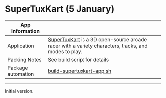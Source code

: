 # SuperTuxKart (5 January)

|  App Information |            |
|------------------|------------|
| Application | [SuperTuxKart](https://supertuxkart.net/Main_Page) is a 3D open-source arcade racer with a variety characters, tracks, and modes to play. |
| Packing Notes | See build script for details |
| Package automation | [build-supertuxkart-app.sh](build/build-supertuxkart-app.sh) |

----

Initial version.